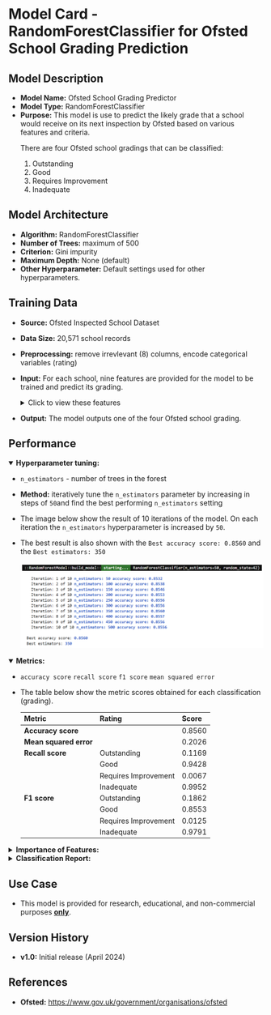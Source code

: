 # Model Card - RandomForestClassifier for Ofsted School Grading Prediction


## Model Description

- **Model Name:** Ofsted School Grading Predictor
- **Model Type:** RandomForestClassifier
- **Purpose:** This model is use to predict the likely grade that a school would receive on its next inspection by Ofsted based on various features and criteria. 
   <p>
		There are four Ofsted school gradings that can be classified:
    <ol type="1">
		<li>Outstanding</li>
		<li>Good</li>
		<li>Requires Improvement</li>
		<li>Inadequate</li>
    </ol>
   </p>

## Model Architecture

- **Algorithm:** RandomForestClassifier
- **Number of Trees:** maximum of 500
- **Criterion:** Gini impurity
- **Maximum Depth:** None (default)
- **Other Hyperparameter:** Default settings used for other hyperparameters.

## Training Data

- **Source:** Ofsted Inspected School Dataset
- **Data Size:** 20,571 school records
- **Preprocessing:** remove irrevlevant (8) columns, encode categorical variables (rating)
- **Input:** For each school, nine features are provided for the model to be trained and predict its grading.
   <details>
  <summary>Click to view these features</summary>
    <p>
    <ol type="1">
    <li>Gender Type - girls, boys, mixed</li>
    <li>Religious Ethos - Church of England, Roman Catholic, Other religion and non-faith</li>
    <li>Percentage of Pupils who are Boys</li>
    <li>Percentage of Pupils who are Girls</li>
    <li>Percentage of Pupils who have Enhance Health Care plan</li>
    <li>Percentage of Pupils who have Special Education Needs</li>
    <li>Percentage of Pupils who receive Free School Meals</li>
    <li>Percentage of Pupils who first language is English</li>
    <li>Percentage of Pupils who first language is not English</li>
    </ol>
    </p>
   </details>

- **Output:** The model outputs one of the four Ofsted school grading.

## Performance

   <div>
   <details open>
  <summary><b>Hyperparameter tuning:</b></summary>

- `n_estimators` - number of trees in the forest

- **Method:** iteratively tune the `n_estimators` parameter by increasing in steps of `50`and find the best performing `n_estimators` setting

- The image below show the result of 10 iterations of the model. On each iteration the `n_estimators` hyperparameter is increased by `50`.

- The best result is also shown with the `Best accuracy score: 0.8560` and the `Best estimators: 350`

   <div>
    <img style="width:700px" src="https://github.com/wrm65/Capstone-Project-2024/blob/main/images/random_forest_01.png">
   </div>
	 
   </details>
   </div>

   <details open>
  <summary><b>Metrics:</b></summary>

   <p>

   - `accuracy score` `recall score` `f1 score` `mean squared error`

   - The table below show the metric scores obtained for each classification (grading).

     <div>

       | Metric | Rating | Score |
       | --- | -- | --- |
       | **Accuracy score** | &nbsp; | 0.8560 |
       | **Mean squared error** | &nbsp; | 0.2026 |
       | **Recall score** | Outstanding | 0.1169 |
       | &nbsp; | Good | 0.9428 |
       | &nbsp; | Requires Improvement | 0.0067 |
       | &nbsp; | Inadequate | 0.9952 |
       | **F1 score** | Outstanding | 0.1862 |
       | &nbsp; | Good | 0.8553 |
       | &nbsp; | Requires Improvement | 0.0125 |
       | &nbsp; | Inadequate | 0.9791 |

     </div>

   </p>

   </details>

   <details>
  <summary><b>Importance of Features:</b></summary>

  <p>

   - The image below show the importance of each feature to the model, when making the predictions.
   <table>
    <tr>
      <td valign="top"> 
      <img style="width:325px" src="https://github.com/wrm65/Capstone-Project-2024/blob/main/images/random_forest_02.png">
      </td>
      <td valign="top"> 
        <img style="width:500px" src="https://github.com/wrm65/Capstone-Project-2024/blob/main/images/random_forest_04.png">
      </td>
     </tr>
   </table>
  </p>

   </details>

   <details>
  <summary><b>Classification Report:</b></summary>

  <p>

   - The image below show the classification report which provides a comprehensive overview of various evaluation metrics for each class in the dataset, including precision, recall, F1-score, and support.

     <div>
      <img style="width:500px" src="https://github.com/wrm65/Capstone-Project-2024/blob/main/images/random_forest_03.png">
     </div>

  </p>

   </details>

## Use Case

- This model is provided for research, educational, and non-commercial purposes <b><u>only</u></b>.

## Version History

- **v1.0:**  Initial release (April 2024)

## References

- **Ofsted:** https://www.gov.uk/government/organisations/ofsted


